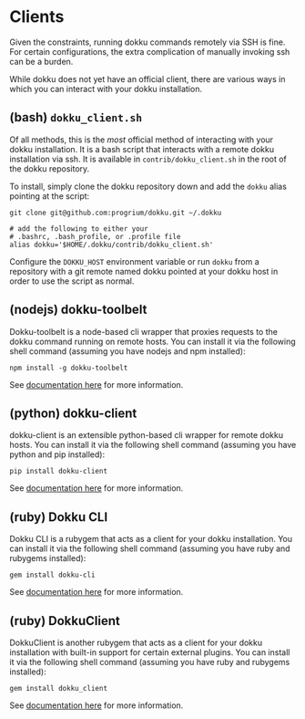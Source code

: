 # Clients

Given the constraints, running dokku commands remotely via SSH is fine. For certain configurations, the extra complication of manually invoking ssh can be a burden.

While dokku does not yet have an official client, there are various ways in which you can interact with your dokku installation.

## (bash) `dokku_client.sh`

Of all methods, this is the *most* official method of interacting with your dokku installation. It is a bash script that interacts with a remote dokku installation via ssh. It is available in `contrib/dokku_client.sh` in the root of the dokku repository.

To install, simply clone the dokku repository down and add the `dokku` alias pointing at the script:

```shell
git clone git@github.com:progrium/dokku.git ~/.dokku

# add the following to either your
# .bashrc, .bash_profile, or .profile file
alias dokku='$HOME/.dokku/contrib/dokku_client.sh'
```

Configure the `DOKKU_HOST` environment variable or run `dokku` from a repository with a git remote named dokku pointed at your dokku host in order to use the script as normal.

## (nodejs) dokku-toolbelt

Dokku-toolbelt is a node-based cli wrapper that proxies requests to the dokku command running on remote hosts. You can install it via the following shell command (assuming you have nodejs and npm installed):

```shell
npm install -g dokku-toolbelt
```

See [documentation here](https://www.npmjs.com/package/dokku-toolbelt) for more information.

## (python) dokku-client

dokku-client is an extensible python-based cli wrapper for remote dokku hosts.  You can install it via the following shell command (assuming you have python and pip installed):

```shell
pip install dokku-client
```

See [documentation here](https://github.com/adamcharnock/dokku-client) for more information.

## (ruby) Dokku CLI

Dokku CLI is a rubygem that acts as a client for your dokku installation. You can install it via the following shell command (assuming you have ruby and rubygems installed):

```shell
gem install dokku-cli
```

See [documentation here](https://github.com/SebastianSzturo/dokku-cli) for more information.

## (ruby) DokkuClient

DokkuClient is another rubygem that acts as a client for your dokku installation with built-in support for certain external plugins. You can install it via the following shell command (assuming you have ruby and rubygems installed):

```shell
gem install dokku_client
```

See [documentation here](https://github.com/netguru/dokku_client) for more information.
